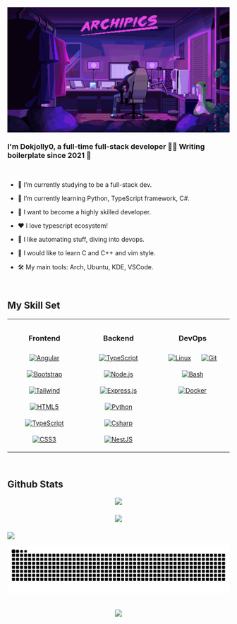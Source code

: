 <div align="center">
<img src="./assets/banner_profile_2.gif" align="center" style="max-height: 300px; width: 100%" />
</div>

### <div align="left">I'm Dokjolly0, a full-time full-stack developer 👨‍💻 Writing boilerplate since 2021 🚀</div>

<br/>

- 🔭 I’m currently studying to be a full-stack dev.

- 🌱 I’m currently learning Python, TypeScript framework, C#.

- 🎯 I want to become a highly skilled developer.

- ❤️ I love typescript ecosystem!

- 🤖 I like automating stuff, diving into devops.

- 📝 I would like to learn C and C++ and vim style.

- 🛠️ My main tools: Arch, Ubuntu, KDE, VSCode.

<br/>

## My Skill Set

<table style="width: 100%; border-collapse: collapse;">
  <tr>
    <td valign="top" style="width: 33%; text-align: center; padding: 10px;">
      <h3>Frontend</h3>
      <div>
        <!-- Angular -->
        <a href="https://angular.io/" target="_blank"><img style="margin: 10px" src="https://profilinator.rishav.dev/skills-assets/angularjs-original.svg" alt="Angular" height="50" /></a>
        <!-- Bootstrap -->
        <a href="https://getbootstrap.com/" target="_blank"><img style="margin: 10px;" src="https://profilinator.rishav.dev/skills-assets/bootstrap-plain.svg" alt="Bootstrap" height="50" /></a>
        <!-- Tailwind -->
        <a href="https://tailwindcss.com/" target="_blank"><img style="margin: 10px;" src="https://profilinator.rishav.dev/skills-assets/tailwindcss.svg" alt="Tailwind" height="50" /></a>
        <!-- HTML -->
        <a href="https://en.wikipedia.org/wiki/HTML5" target="_blank"><img style="margin: 10px;" src="https://profilinator.rishav.dev/skills-assets/html5-original-wordmark.svg" alt="HTML5" height="50" /></a>
        <!-- TypeScript -->
        <a href="https://www.typescriptlang.org/" target="_blank"><img style="margin: 10px;" src="https://profilinator.rishav.dev/skills-assets/typescript-original.svg" alt="TypeScript" height="50" /></a>
        <!-- CSS -->
        <a href="https://www.w3schools.com/css/" target="_blank"><img style="margin: 10px;" src="https://profilinator.rishav.dev/skills-assets/css3-original-wordmark.svg" alt="CSS3" height="50" /></a>
      </div>
    </td>
    <td valign="top" style="width: 33%; text-align: center; padding: 10px;">
      <h3>Backend</h3>
      <div>
        <!-- TypeScript -->
        <a href="https://www.typescriptlang.org/" target="_blank"><img style="margin: 10px;" src="https://profilinator.rishav.dev/skills-assets/typescript-original.svg" alt="TypeScript" height="50" /></a>
        <!-- Node.js -->
        <a href="https://nodejs.org/" target="_blank"><img style="margin: 10px;" src="https://profilinator.rishav.dev/skills-assets/nodejs-original-wordmark.svg" alt="Node.js" height="50" /></a>
        <!-- Express -->
        <a href="https://expressjs.com/" target="_blank"><img style="margin: 10px;" src="https://profilinator.rishav.dev/skills-assets/express-original-wordmark.svg" alt="Express.js" height="50" /></a>
        <!-- Python -->
        <a href="https://www.python.org" target="_blank"><img style="margin: 10px;" src="https://profilinator.rishav.dev/skills-assets/python-original.svg" alt="Python" height="50" /></a>
        <!-- C# -->
        <a href="https://reactjs.org/" target="_blank"><img style="margin: 10px;" src="https://profilinator.rishav.dev/skills-assets/csharp-original.svg" alt="Csharp" height="50" /></a>
        <!-- NestJS -->
        <a href="https://nestjs.com/" target="_blank"><img style="margin: 10px;" src="https://profilinator.rishav.dev/skills-assets/nestjs.svg" alt="NestJS" height="50" /></a>
      </div>
    </td>
    <td valign="top" style="width: 33%; text-align: center; padding: 10px;">
      <h3>DevOps</h3>
      <div>
        <!-- Linux -->
        <a href="https://www.linux.org/" target="_blank"><img style="margin: 10px;" src="https://profilinator.rishav.dev/skills-assets/linux-original.svg" alt="Linux" height="50" /></a>
        <!-- Git -->
        <a href="https://github.com/" target="_blank"><img style="margin: 10px;" src="https://profilinator.rishav.dev/skills-assets/git-scm-icon.svg" alt="Git" height="50" /></a>
        <!-- GNU Bash -->
        <a href="https://www.gnu.org/software/bash/" target="_blank"><img style="margin: 10px;" src="https://profilinator.rishav.dev/skills-assets/gnu_bash-icon.svg" alt="Bash" height="50" /></a>
        <!-- Docker -->
        <a href="https://www.docker.com/" target="_blank"><img style="margin: 10px;" src="https://profilinator.rishav.dev/skills-assets/docker-original-wordmark.svg" alt="Docker" height="50" /></a>
      </div>
    </td>
  </tr>
</table>

<br/>

## Github Stats

<div align="center" style="display: flex; flex-wrap: wrap; justify-content: center; gap: 20px;">
  <!-- GitHub Stats -->
  <div style="flex: 1; min-width: 300px; max-width: 400px;">
    <img src="https://github-readme-stats.vercel.app/api?username=Dokjolly0&show_icons=true&count_private=true&hide_border=false" 
         style="width: 100%; height: auto; object-fit: contain;" />
  </div>
  <!-- Top Languages -->
  <div style="flex: 1; min-width: 300px; max-width: 400px;">
    <img src="https://github-readme-stats.vercel.app/api/top-langs/?username=Dokjolly0&hide_border=false&layout=compact" 
         style="width: 100%; height: auto; object-fit: contain;" />
  </div>
</div>

<!-- Trophies -->
<div align="center" style="margin-top: 20px; display: flex; justify-content: center;">
  <img src="https://github-profile-trophy.vercel.app/?username=Dokjolly0" 
       style="width: 100%; max-width: 800px; object-fit: contain;" />
</div>

<!-- Snake -->
<p align="center"><img src="https://github.com/Dokjolly0/Dokjolly0/blob/output/github-contribution-grid-snake-dark.svg" alt="Dokjolly0" /></p>

<br/>

<!-- Profile view -->
<div align="center">
<img src="https://komarev.com/ghpvc/?username=Dokjolly0&&style=flat-square" align="center" />
</div>
